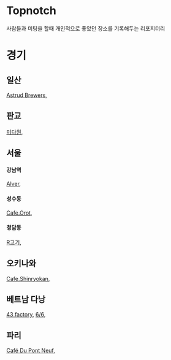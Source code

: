 # Topnotch
사람들과 미팅을 할때 개인적으로 좋았던 장소를 기록해두는 리포지터리

# 경기

## 일산
[Astrud Brewers](https://www.google.com/maps/place/아스트루드/@37.673243,126.7729369,17z/data=!3m1!4b1!4m5!3m4!1s0x357c8ffbc192ed77:0x726518770948d00e!8m2!3d37.6732388!4d126.7751256),

## 판교
[미다원](https://www.google.com/maps/place/Midawon/@37.401236,127.1064533,17z/data=!3m1!4b1!4m5!3m4!1s0x357ca7f434577899:0x57253073f0a7edad!8m2!3d37.4012318!4d127.108642),

## 서울

#### 강남역
[Alver](https://www.google.com/maps/place/Alver+Coffee/@37.5030408,127.0278761,20.46z/data=!4m12!1m6!3m5!1s0x357ca1598c361b2b:0xdbf9af292beff3c!2sGangnam!8m2!3d37.497942!4d127.027621!3m4!1s0x0:0xb2794c7375e0229f!8m2!3d37.5030004!4d127.0280904),

#### 성수동
[Cafe.Orot](https://www.google.com/maps/place/카페오롯/@37.5484542,127.0473893,17z/data=!3m1!4b1!4m5!3m4!1s0x357ca498157d9e81:0x8d06de22b2ec19bb!8m2!3d37.54845!4d127.049578),

#### 청담동
[R고기](https://www.google.co.kr/maps/place/R고기/@37.5261354,127.0426545,17z/data=!3m1!4b1!4m5!3m4!1s0x357ca47979bb8531:0x9c57f9e5038f33ef!8m2!3d37.5261354!4d127.0448432?hl=ko),

## 오키나와
[Cafe.Shinryokan](https://www.google.co.kr/maps/place/Cafe+Shinryokan/@26.5421784,127.9335296,14z/data=!4m8!1m2!2m1!1z7Lm07Y6Y!3m4!1s0x0:0xb5d54005a256453b!8m2!3d26.5421778!4d127.9335272?hl=ko),

## 베트남 다낭
[43 factory](https://www.google.com/maps/place/43+Factory+Coffee/@16.0479825,108.2440444,17z/data=!3m1!4b1!4m5!3m4!1s0x314217b3ee661bef:0x516cdf137fb627ef!8m2!3d16.0479774!4d108.2462331),
[6/6](https://www.google.com/maps/place/SIX+ON+SIX+cafe/@16.0427733,108.2423187,17z/data=!3m1!4b1!4m5!3m4!1s0x31421766e7e7a589:0xd9a579d9ca3dd6d!8m2!3d16.0427682!4d108.2445074),

## 파리
[Café Du Pont Neuf](https://www.google.com/maps/d/viewer?hl=ko&oe=UTF8&msa=0&ie=UTF8&mid=144O4P3Yt-VMkr1yLef7F3dj4rNI&ll=48.858780644790876%2C2.3421373157898415&z=19),
